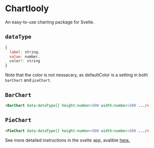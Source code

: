 # Chartlooly
An easy-to-use charting package for Svelte. 

## `dataType`
```js
{
  label: string,
  value: number,
  color?: string
}
```
Note that the color is not nessacary, as defaultColor is a setting in both `barChart` and `pieChart`.
## `BarChart`
```html
<BarChart data:dataType[] height:number=500 width:number=500 .../>
```
## `PieChart`
```html
<PieChart data:dataType[] height:number=500 width:number=500 .../>
```
See more detailed instructions in the svelte app, avalible [here.](https://chartlooly.vercel.app)
